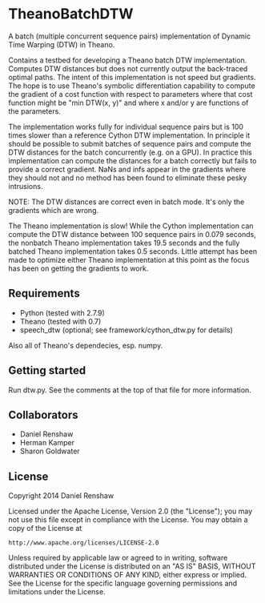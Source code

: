 # TheanoBatchDTW
A batch (multiple concurrent sequence pairs) implementation of Dynamic Time Warping (DTW) in Theano.

Contains a testbed for developing a Theano batch DTW implementation. Computes DTW distances but does not currently
output the back-traced optimal paths. The intent of this implementation is not speed but gradients. The hope is to use
Theano's symbolic differentiation capability to compute the gradient of a cost function with respect to parameters where
that cost function might be "min DTW(x, y)" and where x and/or y are functions of the parameters.

The implementation works fully for individual sequence pairs but is 100 times slower than a reference Cython DTW
implementation. In principle it should be possible to submit batches of sequence pairs and compute the DTW distances for
the batch concurrently (e.g. on a GPU). In practice this implementation can compute the distances for a batch correctly
but fails to provide a correct gradient. NaNs and infs appear in the gradients where they should not and no method has
been found to eliminate these pesky intrusions.

NOTE: The DTW distances are correct even in batch mode. It's only the gradients which are wrong.

The Theano implementation is slow! While the Cython implementation can compute the DTW distance between 100 sequence
pairs in 0.079 seconds, the nonbatch Theano implementation takes 19.5 seconds and the fully batched Theano
implementation takes 0.5 seconds. Little attempt has been made to optimize either Theano implementation at this point as
the focus has been on getting the gradients to work.

Requirements
------------
* Python (tested with 2.7.9)
* Theano (tested with 0.7)
* speech_dtw (optional; see framework/cython_dtw.py for details)

Also all of Theano's dependecies, esp. numpy.

Getting started
---------------
Run dtw.py. See the comments at the top of that file for more information.

Collaborators
-------------
* Daniel Renshaw
* Herman Kamper
* Sharon Goldwater

License
-------
Copyright 2014 Daniel Renshaw

Licensed under the Apache License, Version 2.0 (the "License");
you may not use this file except in compliance with the License.
You may obtain a copy of the License at

    http://www.apache.org/licenses/LICENSE-2.0

Unless required by applicable law or agreed to in writing, software
distributed under the License is distributed on an "AS IS" BASIS,
WITHOUT WARRANTIES OR CONDITIONS OF ANY KIND, either express or implied.
See the License for the specific language governing permissions and
limitations under the License.
